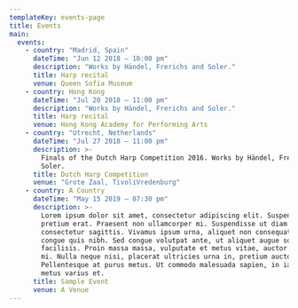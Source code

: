 ```yaml
---
templateKey: events-page
title: Events
main:
  events:
    - country: "Madrid, Spain"
      dateTime: "Jun 12 2018 – 10:00 pm"
      description: "Works by Händel, Frerichs and Soler."
      title: Harp recital
      venue: Queen Sofia Museum
    - country: Hong Kong
      dateTime: "Jul 20 2018 – 11:00 pm"
      description: "Works by Händel, Frerichs and Soler."
      title: Harp recital
      venue: Hong Kong Academy for Performing Arts
    - country: "Utrecht, Netherlands"
      dateTime: "Jul 27 2018 – 11:00 pm"
      description: >-
        Finals of the Dutch Harp Competition 2016. Works by Händel, Frerichs and
        Soler.
      title: Dutch Harp Competition
      venue: "Grote Zaal, TivoliVredenburg"
    - country: A Country
      dateTime: "May 15 2019 – 07:30 pm"
      description: >-
        Lorem ipsum dolor sit amet, consectetur adipiscing elit. Suspendisse nec
        pretium erat. Praesent non ullamcorper mi. Suspendisse ut diam et ante
        consectetur sagittis. Vivamus ipsum urna, aliquet non consequat ac,
        congue quis nibh. Sed congue volutpat ante, ut aliquet augue sodales
        facilisis. Proin massa massa, vulputate et metus vitae, auctor maximus
        mi. Nulla neque nisi, placerat ultricies urna in, pretium auctor turpis.
        Pellentesque at purus metus. Ut commodo malesuada sapien, in iaculis
        metus varius et.
      title: Sample Event
      venue: A Venue
---
```

